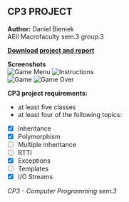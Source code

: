 ## CP3 PROJECT  
**Author:** Daniel Bieniek  
AEII Macrofaculty sem.3 group.3  

**[Download project and report](https://github.com/DanielBieniek/Space-Invaders/releases)**

**Screenshots**  
![Game Menu](https://i.imgur.com/tuFbRor.png)
![Instructions](https://i.imgur.com/TFIAxaz.png)  
![Game](https://i.imgur.com/Myl8Gyj.png)
![Game Over](https://i.imgur.com/mdgjHvK.png?2)

**CP3 project requirements:**
* at least five classes
* at least four of the following topics:  
- [x] Inheritance
- [x] Polymorphism
- [ ] Multiple inheritance
- [ ] RTTI
- [x] Exceptions
- [ ] Templates
- [x] I/O Streams

*CP3 - Computer Programming sem.3*
